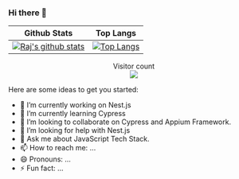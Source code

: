 ### Hi there 👋

Github Stats | Top Langs
-------------|----------
[![Raj's github stats](https://github-readme-stats.vercel.app/api?username=SinghRajKr&show_icons=true&theme=radical)](https://github.com/SinghRajKr/github-readme-stats)|[![Top Langs](https://github-readme-stats.vercel.app/api/top-langs/?username=SinghRajKr&show_icons=true&theme=radical)](https://github.com/SinghRajKr/github-readme-stats)

<p align="center"> 
  Visitor count<br>
  <img src="https://profile-counter.glitch.me/SinghRajKr/count.svg" />
</p>

<!--
**SinghRajKr/SinghRajKr** is a ✨ _special_ ✨ repository because its `README.md` (this file) appears on your GitHub profile.
-->
Here are some ideas to get you started:

- 🔭 I’m currently working on Nest.js
- 🌱 I’m currently learning Cypress
- 👯 I’m looking to collaborate on Cypress and Appium Framework.
- 🤔 I’m looking for help with Nest.js
- 💬 Ask me about JavaScript Tech Stack.
- 📫 How to reach me: ...
- 😄 Pronouns: ...
- ⚡ Fun fact: ...


